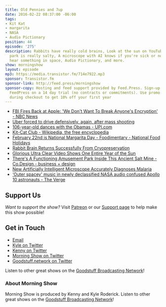 ```yaml
---
title: Old Pennies and 7up
date: 2016-02-22 08:37:00 -06:00
tags:
- Kit Kat
- margarita
- NASA
- Audio Pictionary
position: 44
episode: '275'
description: Rabbits have really cold brains, Look at the sun on YouTube, This amusement
  park is really salty, A microscope with AI knows if you're sick or not, Astronauts
  hear something in space, Audio Pictionary, and more.
show: morningshow
layout: episode
mp3: https://media.transistor.fm/714e7922.mp3
sponsor: Transistor.fm
sponsor-link: http://feed.press/morningshow
sponsor-copy: Hosting and feed support provided by Feed.Press. Sign-up today and try
  FeedPress on a 14 day trial (no contracts or commitments). Use promo code `morningshow`
  during checkout to get 10% off your first year
---
```


* [FBI Fires Back at Apple: 'We Don't Want To Break Anyone's Encryption' - NBC News](http://www.nbcnews.com/storyline/san-bernardino-shooting/we-don-t-want-break-anyone-s-encryption-fbi-fires-n523186)
* [Uber forced to drive defensively, again, after mass shooting](http://www.apnewsarchive.com/2016/As-authorities-look-for-the-reasons-why-a-Michigan-man-allegedly-embarked-on-a-mass-shooting-spree-over-the-weekend-the-ride-hailing-service-Uber-is-addressing-his-record-as-a-driver-wi/id-67c3e80f39544d8ab0e528f7268075c3)
* [106-year-old dances with the Obamas - UPI.com](http://www.upi.com/Top_News/US/2016/02/22/106-year-old-dances-with-the-Obamas/3661456132045/)
* [Kit-Cat Club - Wikipedia, the free encyclopedia](https://en.wikipedia.org/wiki/Kit-Cat_Club)
* [February 22nd is National Margarita Day - Foodimentary - National Food Holidays](http://foodimentary.com/2016/02/22/february-22nd-is-national-margarita-day/)
* [Rabbit Brain Returns Successfully From Cryopreservation](http://www.newsweek.com/rabbit-brain-first-mammal-brain-return-successfully-cryopreservation-424913?rx=us)
* [Glorious Ultra Clear Video Shows One Entire Year of the Sun](http://sploid.gizmodo.com/glorious-ultra-clear-video-shows-one-entire-year-of-the-1758796815?utm_source=feedburner&utm_medium=feed&utm_campaign=Feed%3A+io9%2Ffull+%28io9%29)
* [There's A Functioning Amusement Park Inside This Ancient Salt Mine - Co.Design - business + design](http://www.fastcodesign.com/3056462/exposure/theres-a-functioning-amusement-park-inside-this-ancient-salt-mine?partner=rss&utm_source=feedburner&utm_medium=feed&utm_campaign=Feed%3A+fastcodesign%2Ffeed+%28Co.Design%29)
* [New Artificially Intelligent Microscope Accurately Diagnoses Malaria](http://futurism.com/new-artificially-intelligent-microscope-accurately-diagnoses-malaria/)
* [‘Outer spacey' music in newly declassified NASA audio confused Apollo 10 astronauts - The Verge](http://www.theverge.com/2016/2/22/11090620/apollo-10-astronauts-nasa-noises-music)

## Support Us
*Want to support the show?* Visit [Patreon](http://patreon.com/morningshow) or our [Support page](http://goodstuff.network/support) to help make this show possible!

## Get in Touch
* [Email](mailto:kyle@goodstuff.network)
* [Kyle on Twitter](http://twitter.com/dogburps)
* [Kenny on Twitter](http://twitter.com/pizzarobotics)
* [Morning Show on Twitter](http://twitter.com/morningshowam)
* [Goodstuff.network on Twitter](http://twitter.com/goodstufffm)

Listen to other great shows on the [Goodstuff Broadcasting Network](http://goodstuff.network/shows)!

### About Morning Show
Morning Show is produced by Kenny and Kyle Roderick. Listen to other great shows on the [Goodstuff Broadcasting Network](http://goodstuff.network/)!
